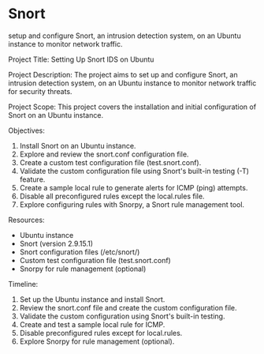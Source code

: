 # Snort
setup and configure Snort, an intrusion detection system, on an Ubuntu instance to monitor network traffic.

Project Title: Setting Up Snort IDS on Ubuntu

Project Description:
The project aims to set up and configure Snort, an intrusion detection system, on an Ubuntu instance to monitor network traffic for security threats.

Project Scope:
This project covers the installation and initial configuration of Snort on an Ubuntu instance.

Objectives:
1. Install Snort on an Ubuntu instance.
2. Explore and review the snort.conf configuration file.
3. Create a custom test configuration file (test.snort.conf).
4. Validate the custom configuration file using Snort's built-in testing (-T) feature.
5. Create a sample local rule to generate alerts for ICMP (ping) attempts.
6. Disable all preconfigured rules except the local.rules file.
7. Explore configuring rules with Snorpy, a Snort rule management tool.

Resources:
- Ubuntu instance
- Snort (version 2.9.15.1)
- Snort configuration files (/etc/snort/)
- Custom test configuration file (test.snort.conf)
- Snorpy for rule management (optional)

Timeline:
1. Set up the Ubuntu instance and install Snort.
2. Review the snort.conf file and create the custom configuration file.
3. Validate the custom configuration using Snort's built-in testing.
4. Create and test a sample local rule for ICMP.
5. Disable preconfigured rules except for local.rules.
6. Explore Snorpy for rule management (optional).
